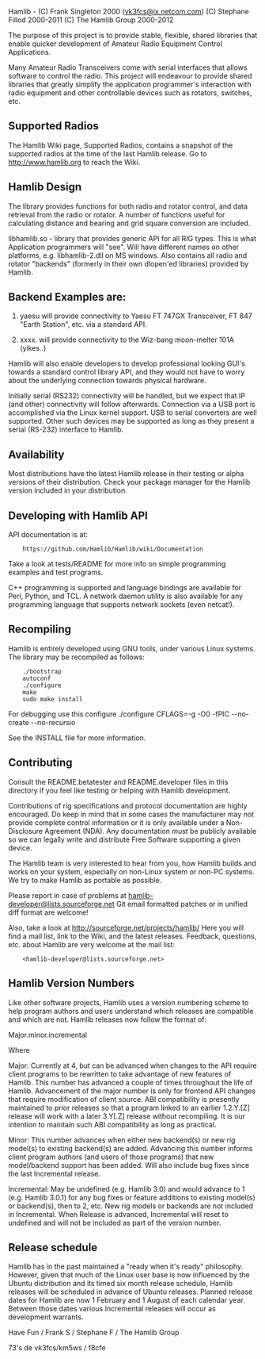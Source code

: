 Hamlib - (C) Frank Singleton 2000 (vk3fcs@ix.netcom.com)
         (C) Stephane Fillod 2000-2011
         (C) The Hamlib Group 2000-2012

The purpose of this project is to provide stable, flexible, shared libraries
that enable quicker development of Amateur Radio Equipment Control
Applications.

Many Amateur Radio Transceivers come with serial interfaces that allows
software to control the radio. This project will endeavour to provide shared
libraries that greatly simplify the application programmer's interaction
with radio equipment and other controllable devices such as rotators,
switches, etc.

Supported Radios
----------------

The Hamlib Wiki page, Supported Radios, contains a snapshot of the supported
radios at the time of the last Hamlib release.  Go to http://www.hamlib.org
to reach the Wiki.

Hamlib Design
-------------

The library provides functions for both radio and rotator control,
and data retrieval from the radio or rotator.  A number of functions useful
for calculating distance and bearing and grid square conversion are included.

libhamlib.so -  library that provides generic API for all RIG types.
    This is what Application programmers will "see".  Will have different
    names on other platforms, e.g. libhamlib-2.dll on MS windows.  Also
    contains all radio and rotator "backends" (formerly in their own
    dlopen'ed libraries) provided by Hamlib.

Backend Examples are:
---------------------

1. yaesu will provide connectivity to Yaesu FT 747GX Transceiver, FT 847
   "Earth Station", etc. via a standard API.

2. xxxx. will provide connectivity to the Wiz-bang moon-melter 101A (yikes..)

Hamlib will also enable developers to develop professional looking GUI's
towards a standard control library API, and they would not have to worry
about the underlying connection towards physical hardware.

Initially serial (RS232) connectivity will be handled, but we expect that IP
(and other) connectivity will follow afterwards.  Connection via a USB port
is accomplished via the Linux kernel support.  USB to serial converters are
well supported.  Other such devices may be supported as long as they present
a serial (RS-232) interface to Hamlib.

Availability
------------

Most distributions have the latest Hamlib release in their testing or alpha
versions of their distribution.  Check your package manager for the Hamlib
version included in your distribution.

Developing with Hamlib API
--------------------------

API documentation is at:

        https://github.com/Hamlib/Hamlib/wiki/Documentation

Take a look at tests/README for more info on simple programming examples and
test programs.

C++ programming is supported and language bindings are available for Perl,
Python, and TCL.  A network daemon utility is also available for any
programming language that supports network sockets (even netcat!).


Recompiling
-----------

Hamlib is entirely developed using GNU tools, under various Linux systems.
The library may be recompiled as follows:

        ./bootstrap
        autoconf
        ./configure
        make
        sudo make install

For debugging use this configure
        ./configure CFLAGS=-g -O0 -fPIC --no-create --no-recursio

See the INSTALL file for more information.

Contributing
------------

Consult the README.betatester and README.developer files in this directory
if you feel like testing or helping with Hamlib development.

Contributions of rig specifications and protocol documentation are highly
encouraged.  Do keep in mind that in some cases the manufacturer may not
provide complete control information or it is only available under a
Non-Disclosure Agreement (NDA).  Any documentation *must* be publicly
available so we can legally write and distribute Free Software supporting a
given device.

The Hamlib team is very interested to hear from you, how Hamlib builds and
works on your system, especially on non-Linux system or non-PC systems. We
try to make Hamlib as portable as possible.

Please report in case of problems at hamlib-developer@lists.sourceforge.net
Git email formatted patches or in unified diff format are welcome!

Also, take a look at http://sourceforge.net/projects/hamlib/ Here you will
find a mail list, link to the Wiki, and the latest releases.  Feedback,
questions, etc. about Hamlib are very welcome at the mail list:

        <hamlib-developer@lists.sourceforge.net>

Hamlib Version Numbers
----------------------

Like other software projects, Hamlib uses a version numbering scheme to help
program authors and users understand which releases are compatible and which
are not.  Hamlib releases now follow the format of:

Major.minor.incremental

Where

Major:  Currently at 4, but can be advanced when changes to the API require
client programs to be rewritten to take advantage of new features of
Hamlib.  This number has advanced a couple of times throughout the life of
Hamlib.  Advancement of the major number is only for frontend API changes
that require modification of client source.  ABI compatibility is presently
maintained to prior releases so that a program linked to an earlier
1.2.Y.[Z] release will work with a later 3.Y[.Z] release without
recompiling. It is our intention to maintain such ABI compatibility as long
as practical.

Minor:  This number advances when either new backend(s) or new rig
model(s) to existing backend(s) are added.  Advancing this number informs
client program authors (and users of those programs) that new model/backend
support has been added.  Will also include bug fixes since the last
Incremental release.

Incremental:    May be undefined (e.g. Hamlib 3.0) and would advance to 1
(e.g. Hamlib 3.0.1) for any bug fixes or feature additions to existing
model(s) or backend(s), then to 2, etc.  New rig models or backends are not
included in Incremental.  When Release is advanced, Incremental will reset
to undefined and will not be included as part of the version number.

Release schedule
----------------

Hamlib has in the past maintained a "ready when it's ready" philosophy.
However, given that much of the Linux user base is now influenced by the
Ubuntu distribution and its timed six month release schedule, Hamlib
releases will be scheduled in advance of Ubuntu releases.  Planned release
dates for Hamlib are now 1 February and 1 August of each calendar year.
Between those dates various Incremental releases will occur as development
warrants.


Have Fun / Frank S / Stephane F / The Hamlib Group

  73's de vk3fcs/km5ws / f8cfe

